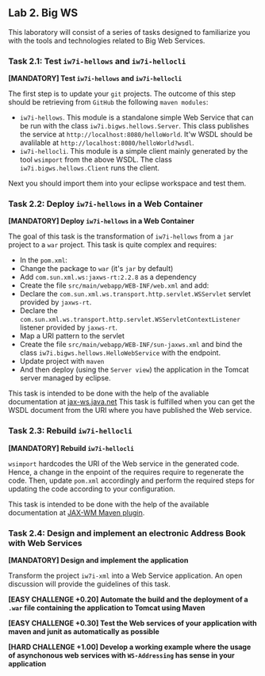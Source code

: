 ## Lab 2. Big WS

This laboratory will consist of a series of tasks designed to familiarize you with the tools and
technologies related to Big Web Services.

### Task 2.1: Test `iw7i-hellows` and `iw7i-hellocli`

**[MANDATORY] Test `iw7i-hellows` and `iw7i-hellocli`** 

The first step is to update your `git` projects. The outcome of this step should be retrieving
from `GitHub` the following `maven modules`:
* `iw7i-hellows`. This module is a standalone simple Web Service that can be run with the class
`iw7i.bigws.hellows.Server`. This class publishes the service at `http://localhost:8080/helloWorld`.
It'w WSDL should be avalilable at `http://localhost:8080/helloWorld?wsdl`.
* `iw7i-hellocli`. This module is a simple client mainly generated by the tool `wsimport` from the above WSDL. The class
`iw7i.bigws.hellows.Client` runs the client.

Next you should import them into your eclipse workspace and test them.

### Task 2.2: Deploy `iw7i-hellows` in a Web Container

**[MANDATORY] Deploy `iw7i-hellows` in a Web Container** 

The goal of this task is the transformation of `iw7i-hellows` from a `jar` project to a `war` project.
This task is quite complex and requires:
* In the `pom.xml`:
 * Change the package to `war` (it's `jar` by default)
 * Add `com.sun.xml.ws:jaxws-rt:2.2.8` as a dependency
* Create the file `src/main/webapp/WEB-INF/web.xml` and add:
 * Declare the `com.sun.xml.ws.transport.http.servlet.WSServlet` servlet provided by `jaxws-rt`.
 * Declare the `com.sun.xml.ws.transport.http.servlet.WSServletContextListener` listener provided by `jaxws-rt`.
 * Map a URI pattern to the servlet
* Create the file `src/main/webapp/WEB-INF/sun-jaxws.xml` and bind the 
class `iw7i.bigws.hellows.HelloWebService` with the endpoint.
* Update project with `maven`
* And then deploy (using the `Server view`) the application in the Tomcat server managed by eclipse.

This task is intended to be done with the help of the avaliable documentation at [jax-ws.java.net](https://jax-ws.java.net/2.2.8/docs/ch03.html#users-guide-war-file-packaging)
This task is fulfilled when you can get the WSDL document from the URI where you have published the Web service.

### Task 2.3: Rebuild `iw7i-hellocli`

**[MANDATORY] Rebuild `iw7i-hellocli`**

`wsimport` hardcodes the URI of the Web service in the generated code. Hence, a change in the enpoint of
the requires require to regenerate the code. Then, update `pom.xml` accordingly and perform the required 
steps for updating the code according to your configuration.

This task is intended to be done with the help of the available documentation at [JAX-WM Maven plugin](https://jax-ws-commons.java.net/jaxws-maven-plugin/).

### Task 2.4: Design and implement an electronic Address Book with Web Services

**[MANDATORY]  Design and implement the application**

Transform the project `iw7i-xml` into a Web Service application. An open discussion will provide the
guidelines of this task. 

**[EASY CHALLENGE +0.20] Automate the build and the deployment of a `.war` file  containing the application to Tomcat using Maven**

**[EASY CHALLENGE +0.30] Test the Web services of your application with maven and junit as automatically as possible**

**[HARD CHALLENGE +1.00] Develop a working example where the usage of asynchonous web services with `WS-Addressing` has sense in your application**
